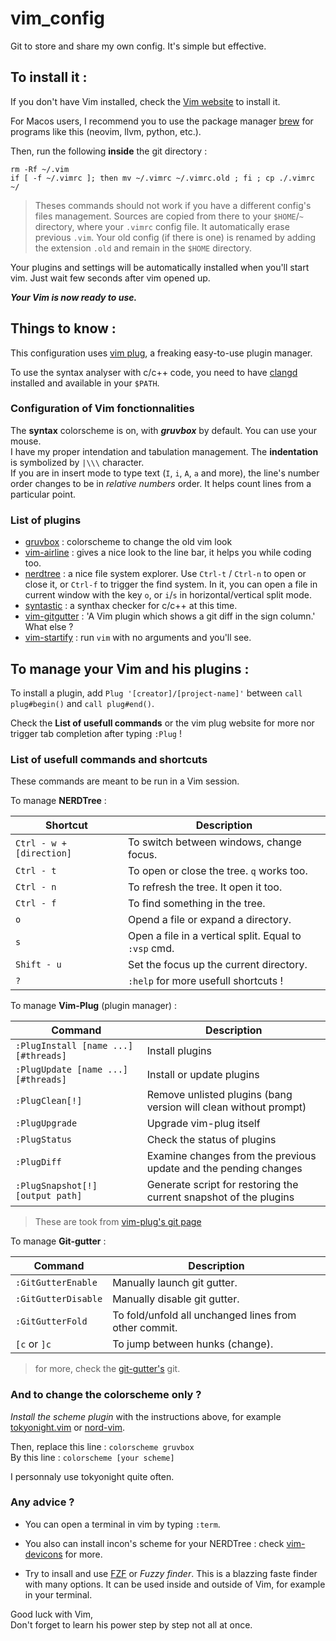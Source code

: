 # vim_config

Git to store and share my own config. It's simple but effective.

## To install it :

If you don't have Vim installed, check the [Vim website](https://www.vim.org/download.php) to install it.

For Macos users, I recommend you to use the package manager [brew](https://brew.sh/index_fr) for programs like this (neovim, llvm, python, etc.).

Then, run the following **inside** the git directory :
```
rm -Rf ~/.vim
if [ -f ~/.vimrc ]; then mv ~/.vimrc ~/.vimrc.old ; fi ; cp ./.vimrc ~/
```
> Theses commands should not work if you have a different config's files management.
> Sources are copied from there to your `$HOME`/`~` directory, where your `.vimrc` config file. It automatically erase previous `.vim`.
> Your old config (if there is one) is renamed by adding the extension `.old` and remain in the `$HOME` directory.

Your plugins and settings will be automatically installed when you'll start vim. Just wait few seconds after vim opened up.

***Your Vim is now ready to use.***

## Things to know :

This configuration uses [vim plug](https://github.com/junegunn/vim-plug), a freaking easy-to-use plugin manager.

To use the syntax analyser with c/c++ code, you need to have [clangd](https://clangd.llvm.org/installation.html) installed and available in your `$PATH`.

### Configuration of Vim fonctionnalities

The **syntax** colorscheme is on, with ***gruvbox*** by default. You can use your mouse.   
I have my proper intendation and tabulation management. The **indentation** is symbolized by `|\\\` character.   
If you are in insert mode to type text (`I`, `i`, `A`, `a` and more), the line's number order changes to be in *relative numbers* order. It helps count lines from a particular point.

### List of plugins

- [gruvbox](https://github.com/morhetz/gruvbox) : colorscheme to change the old vim look
- [vim-airline](https://github.com/vim-airline/vim-airline) : gives a nice look to the line bar, it helps you while coding too.
- [nerdtree](https://github.com/preservim/nerdtree) : a nice file system explorer. Use `Ctrl-t` / `Ctrl-n` to open or close it, or `Ctrl-f` to trigger the find system.
In it, you can open a file in current window with the key `o`, or `i`/`s` in horizontal/vertical split mode.
- [syntastic](https://github.com/vim-syntastic/syntastic) : a synthax checker for c/c++ at this time.
- [vim-gitgutter](https://github.com/airblade/vim-gitgutter) : 'A Vim plugin which shows a git diff in the sign column.' What else ?
- [vim-startify](https://github.com/mhinz/vim-startify) : run `vim` with no arguments and you'll see.

## To manage your Vim and his plugins :

To install a plugin, add `Plug '[creator]/[project-name]'` between `call plug#begin()` and `call plug#end()`.

Check the **List of usefull commands** or the vim plug website for more nor trigger tab completion after typing `:Plug` !

### List of usefull commands and shortcuts

These commands are meant to be run in a Vim session.

To manage **NERDTree** :

| Shortcut                         | Description                                             |
| -------------------------------- | ------------------------------------------------------- |
| `Ctrl - w + [direction]`         | To switch between windows, change focus.                |
| `Ctrl - t`                       | To open or close the tree. `q` works too.               |
| `Ctrl - n`                       | To refresh the tree. It open it too.                    |
| `Ctrl - f`                       | To find something in the tree.                          |
| `o`                              | Opend a file or expand a directory.                     |
| `s`                              | Open a file in a vertical split. Equal to `:vsp` cmd.   |
| `Shift - u`                      | Set the focus up the current directory.                 |
| `?`                              | `:help` for more usefull shortcuts !                    |


To manage **Vim-Plug** (plugin manager) :

| Command                             | Description                                                        |
| ----------------------------------- | ------------------------------------------------------------------ |
| `:PlugInstall [name ...] [#threads]` | Install plugins                                                    |
| `:PlugUpdate [name ...] [#threads]`  | Install or update plugins                                          |
| `:PlugClean[!]`                      | Remove unlisted plugins (bang version will clean without prompt) |
| `:PlugUpgrade`                       | Upgrade vim-plug itself                                            |
| `:PlugStatus`                        | Check the status of plugins                                        |
| `:PlugDiff`                          | Examine changes from the previous update and the pending changes   |
| `:PlugSnapshot[!] [output path]`     | Generate script for restoring the current snapshot of the plugins  |

> These are took from [vim-plug's git page](https://github.com/junegunn/vim-plug#commands)

To manage **Git-gutter** :

| Command                             | Description                                                        |
| ----------------------------------- | ------------------------------------------------------------------ |
| `:GitGutterEnable`                  |  Manually launch git gutter.                                       |
| `:GitGutterDisable`                 |  Manually disable git gutter.                                      |
| `:GitGutterFold`                    |  To fold/unfold all unchanged lines from other commit.             |
| `[c` or `]c`                        |  To jump between hunks (change).                                   |

> for more, check the [git-gutter's](https://github.com/airblade/vim-gitgutter#getting-started) git.

### And to change the colorscheme only ?

*Install the scheme plugin* with the instructions above, for example [tokyonight.vim](https://github.com/ghifarit53/tokyonight-vim) or [nord-vim](https://github.com/arcticicestudio/nord-vim).

Then, replace this line	: `colorscheme gruvbox`   
By this line			: `colorscheme [your scheme]`
 
I personnaly use tokyonight quite often.

### Any advice ?

- You can open a terminal in vim by typing `:term`.

- You also can install incon's scheme for your NERDTree : check [vim-devicons](https://github.com/ryanoasis/vim-devicons) for more.

- Try to insall and use [FZF](https://github.com/junegunn/fzf) or *Fuzzy finder*. This is a blazzing faste finder with many options. It can be used inside and outside of Vim, for example in your terminal.

Good luck with Vim,   
Don't forget to learn his power step by step not all at once.
